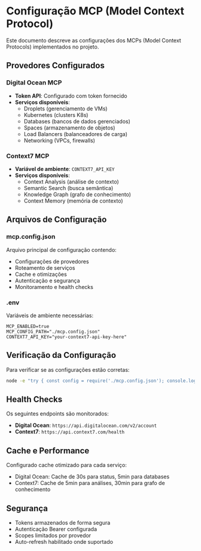 # Configuração MCP (Model Context Protocol)

Este documento descreve as configurações dos MCPs (Model Context Protocols) implementados no projeto.

## Provedores Configurados

### Digital Ocean MCP
- **Token API**: Configurado com token fornecido
- **Serviços disponíveis**:
  - Droplets (gerenciamento de VMs)
  - Kubernetes (clusters K8s)
  - Databases (bancos de dados gerenciados)
  - Spaces (armazenamento de objetos)
  - Load Balancers (balanceadores de carga)
  - Networking (VPCs, firewalls)

### Context7 MCP
- **Variável de ambiente**: `CONTEXT7_API_KEY`
- **Serviços disponíveis**:
  - Context Analysis (análise de contexto)
  - Semantic Search (busca semântica)
  - Knowledge Graph (grafo de conhecimento)
  - Context Memory (memória de contexto)

## Arquivos de Configuração

### mcp.config.json
Arquivo principal de configuração contendo:
- Configurações de provedores
- Roteamento de serviços
- Cache e otimizações
- Autenticação e segurança
- Monitoramento e health checks

### .env
Variáveis de ambiente necessárias:
```
MCP_ENABLED=true
MCP_CONFIG_PATH="./mcp.config.json"
CONTEXT7_API_KEY="your-context7-api-key-here"
```

## Verificação da Configuração

Para verificar se as configurações estão corretas:
```bash
node -e "try { const config = require('./mcp.config.json'); console.log('✅ MCP config is valid JSON'); console.log('Configured providers:', Object.keys(config.providers)); } catch(e) { console.error('❌ MCP config error:', e.message); }"
```

## Health Checks

Os seguintes endpoints são monitorados:
- **Digital Ocean**: `https://api.digitalocean.com/v2/account`
- **Context7**: `https://api.context7.com/health`

## Cache e Performance

Configurado cache otimizado para cada serviço:
- Digital Ocean: Cache de 30s para status, 5min para databases
- Context7: Cache de 5min para análises, 30min para grafo de conhecimento

## Segurança

- Tokens armazenados de forma segura
- Autenticação Bearer configurada
- Scopes limitados por provedor
- Auto-refresh habilitado onde suportado